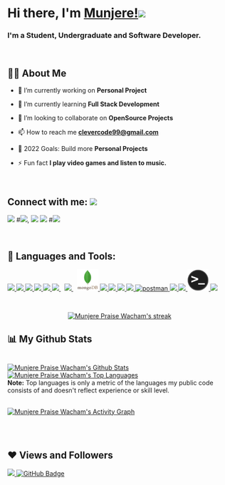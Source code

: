 <h1 align="left">Hi there, I'm  <a href="https://munjere.github.io/tech">Munjere!</a><img src="https://raw.githubusercontent.com/MartinHeinz/MartinHeinz/master/wave.gif" width="30px"></h1>

<h3 align="left">I'm a Student, Undergraduate and Software Developer.</h3>

<br/>

## 🙋‍♂️ About Me

-   🔭 I’m currently working on **Personal Project**

-   🌱 I’m currently learning **Full Stack Development**

-   👯 I’m looking to collaborate on **OpenSource Projects**

-   📫 How to reach me **clevercode99@gmail.com**

-   🥅 2022 Goals: Build more **Personal Projects**

-   ⚡ Fun fact **I play video games and listen to music.**

<br/>

## Connect with me: <img src="https://media.giphy.com/media/LnQjpWaON8nhr21vNW/giphy.gif" height="32">

<p align="left">
<!-- need to update twitter and linkedin accounts-->
<a href = "https://www.linkedin.com//"><img src="https://img.icons8.com/fluent/35/000000/linkedin.png"/></a>
#<a href = "https://www.facebook.com//"><img src="https://img.icons8.com/doodle/35/000000/facebook-new.png"/></a>,
<a href = "https://twitter.com/"><img src="https://img.icons8.com/fluent/35/000000/twitter.png"/></a>
<a href = "https://telegram.org/"><img src="https://img.icons8.com/color/35/000000/telegram-app--v1.png"/></a>
#<a href = "https://www.instagram.com/praisekrys/"><img src="https://img.icons8.com/fluent/35/000000/instagram-new.png"/></a>

</p>

<br/>

## 🚀 Languages and Tools:

<p align="left"> 
    <a href="https://www.w3.org/html/" target="_blank"> <img src="https://img.icons8.com/color/48/000000/html-5.png"/> </a> 
    <a href="https://www.w3schools.com/css/" target="_blank"> <img src="https://img.icons8.com/color/48/000000/css3.png"/> </a> 
    <a href="https://sass-lang.com/" target="_blank"><img src="https://img.icons8.com/color/48/000000/sass.png"/> </a> 
    <a href="https://developer.mozilla.org/en-US/docs/Web/JavaScript" target="_blank"> <img src="https://img.icons8.com/color/48/000000/javascript.png"/> </a> 
    <a href="https://reactjs.org/" target="_blank"> <img src="https://img.icons8.com/color/48/000000/react-native.png"/> </a>
    <a style="padding-right:8px;" href="https://nodejs.org" target="_blank"> <img src="https://img.icons8.com/color/48/000000/nodejs.png"/> </a> 
    <a style="padding-right:8px;" href="https://www.mysql.com/" target="_blank"> <img src="https://img.icons8.com/fluent/50/000000/mysql-logo.png"/> </a>
    <a href="https://www.mongodb.com/" target="_blank"> <img src="https://raw.githubusercontent.com/devicons/devicon/master/icons/mongodb/mongodb-original-wordmark.svg" alt="mongodb" width="48" height="48"/> </a> 
    <a href="https://firebase.google.com/" target="_blank"> <img src="https://img.icons8.com/color/48/000000/firebase.png"/> </a> 
    <a href="https://code.visualstudio.com/" target="_blank"> <img src="https://img.icons8.com/color/48/000000/visual-studio-code-2019.png"/> </a>
    <a href="https://www.jetbrains.com/pycharm/" target="_blank"> <img src="https://img.icons8.com/color/48/000000/pycharm.png"/> </a>
    <a href="https://www.python.org/" target="_blank"> <img src="https://img.icons8.com/color/48/000000/python.png"/> </a>
    <a href="https://postman.com" target="_blank"> <img src="https://www.vectorlogo.zone/logos/getpostman/getpostman-icon.svg" alt="postman" width="45" height="45"/> </a>   
    <a href="https://git-scm.com/" target="_blank"> <img src="https://img.icons8.com/color/48/000000/git.png"/> </a> 
    <a href="https://redux.js.org" target="_blank"> <img src="https://img.icons8.com/color/48/000000/redux.png"/> </a>
    <a href="https://raw.githubusercontent.com/" target="_blank"><img alt="terminal" width="48px" src="https://raw.githubusercontent.com/github/explore/80688e429a7d4ef2fca1e82350fe8e3517d3494d/topics/terminal/terminal.png"> </a>
    <a href="https://www.cplusplus.com/" target="_blank"> <img src="https://img.icons8.com/color/48/000000/c-plus-plus-logo.png"/> </a>
  
</p>

<!-- [![React Badge](https://img.shields.io/badge/-React-61DBFB?style=for-the-badge&labelColor=black&logo=react&logoColor=61DBFB)](#)  [![Javascript Badge](https://img.shields.io/badge/-Javascript-F0DB4F?style=for-the-badge&labelColor=black&logo=javascript&logoColor=F0DB4F)](#) [![Typescript Badge](https://img.shields.io/badge/-Typescript-007acc?style=for-the-badge&labelColor=black&logo=typescript&logoColor=007acc)](#) [![Nodejs Badge](https://img.shields.io/badge/-Nodejs-3C873A?style=for-the-badge&labelColor=black&logo=node.js&logoColor=3C873A)](#) [![GraphQL Badge](https://img.shields.io/badge/-GraphQl-e535ab?style=for-the-badge&labelColor=black&logo=node.js&logoColor=e535ab)](#) -->
<br/>

<p align="center">
    <a href="https://github.com/sonicDev99/github-readme-streak-stats">
        <img title="🔥 Get streak stats for your profile at git.io/streak-stats" alt="Munjere Praise Wacham's streak" src="https://github-readme-streak-stats.herokuapp.com/?user=sonicDev99&theme=black-ice&hide_border=true&stroke=0000&background=060A0CD0"/>
    </a>
</p>

## 📊 My Github Stats

  <br/>
    <a href="https://github.com/sonicDev99/github-readme-stats"><img alt="Munjere Praise Wacham's Github Stats" src="https://github-readme-stats.vercel.app/api?username=sonicDev99&show_icons=true&count_private=true&theme=react&hide_border=true&bg_color=0D1117" /></a>
  <a href="https://github.com/sonicDev99/github-readme-stats"><img alt="Munjere Praise Wacham's Top Languages" src="https://github-readme-stats.vercel.app/api/top-langs/?username=sonicDev99&langs_count=8&count_private=true&layout=compact&theme=react&hide_border=true&bg_color=0D1117" /></a>
  <br/>
  <b>Note:</b> Top languages is only a metric of the languages my public code consists of and doesn't reflect experience or skill level.

<br/>
<br/>

<a href="https://github.com/sonicDev99/github-readme-activity-graph"><img alt="Munjere Praise Wacham's Activity Graph" src="https://activity-graph.herokuapp.com/graph?username=sonicDev99&bg_color=0D1117&color=5BCDEC&line=5BCDEC&point=FFFFFF&hide_border=true" /></a>

<br/>
<br/>

## ❤ Views and Followers

<a href="https://github.com/Meghna-DAS/github-profile-views-counter">
    <img src="https://komarev.com/ghpvc/?username=sonicDev99">
</a>
<a href="https://github.com/sonicDev99?tab=followers"><img src="https://img.shields.io/github/followers/sonicDev99?label=Followers&style=social" alt="GitHub Badge"></a>
